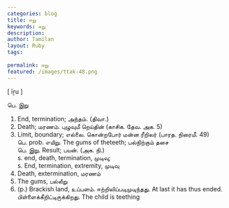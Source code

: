 ```yaml
---
categories: blog
title: ஈறு
keywords: ஈறு
description: 
author: Tamilan
layout: Ruby
tags: 
 
permalink: ஈறு
featured: /images/ttak-48.png
---
```

  
[ īṟu ]  
  
பெ. இறு  
1. End, termination; அந்தம். (திவா.)  
2. Death; மரணம். புழுவுமீ றெய்தின் (காசிக. தேவ. அக. 5)  
3. Limit, boundary; எல்லை. கொன்றபோர் மன்ன ரீறிலர் (பாரத. நிரைமீ. 49)  
பெ. prob. எயிறு. The gums of theteeth; பல்நிற்கும் தசை  
பெ. இறு. Result; பயன். (அக. நி.)  
s. end, death, termination, முடிவு;   
s. End, termination, extremity, முடிவு  
2. Death, extermination, மரணம்  
3. The gums, பல்லீறு  
4. (p.) Brackish land, உப்பளம். ஈற்றிலிப்படிமுடிந்தது. At last it has thus ended. பிள்ளைக்கீறிட்டிருக்கிறது. The child is teething